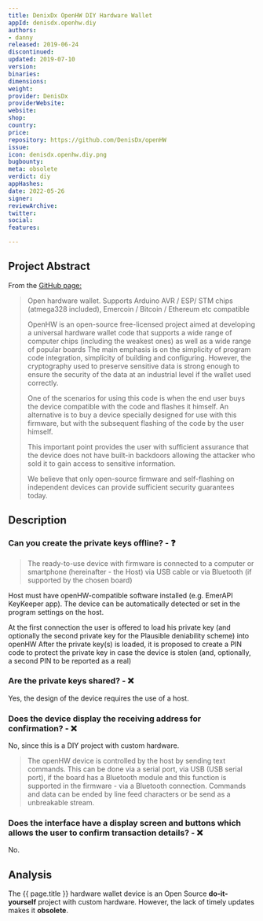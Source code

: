 ```yaml
---
title: DenixDx OpenHW DIY Hardware Wallet
appId: denisdx.openhw.diy
authors:
- danny
released: 2019-06-24
discontinued: 
updated: 2019-07-10
version: 
binaries: 
dimensions: 
weight: 
provider: DenisDx
providerWebsite: 
website: 
shop: 
country: 
price: 
repository: https://github.com/DenisDx/openHW
issue: 
icon: denisdx.openhw.diy.png
bugbounty: 
meta: obsolete
verdict: diy
appHashes: 
date: 2022-05-26
signer: 
reviewArchive: 
twitter: 
social: 
features: 

---
```


## Project Abstract

From the [GitHub page:](https://github.com/DenisDx/openHW)

> Open hardware wallet. Supports Arduino AVR / ESP/ STM chips (atmega328 included), Emercoin / Bitcoin / Ethereum etc compatible
>
> OpenHW is an open-source free-licensed project aimed at developing a universal hardware wallet code that supports a wide range of computer chips (including the weakest ones) as well as a wide range of popular boards The main emphasis is on the simplicity of program code integration, simplicity of building and configuring. However, the cryptography used to preserve sensitive data is strong enough to ensure the security of the data at an industrial level if the wallet used correctly.
>
> One of the scenarios for using this code is when the end user buys the device compatible with the code and flashes it himself. An alternative is to buy a device specially designed for use with this firmware, but with the subsequent flashing of the code by the user himself.
>
> This important point provides the user with sufficient assurance that the device does not have built-in backdoors allowing the attacker who sold it to gain access to sensitive information.
>
> We believe that only open-source firmware and self-flashing on independent devices can provide sufficient security guarantees today.

## Description 

### Can you create the private keys offline? - ❓

> The ready-to-use device with firmware is connected to a computer or smartphone (hereinafter - the Host) via USB cable or via Bluetooth (if supported by the chosen board)
>
Host must have openHW-compatible software installed (e.g. EmerAPI KeyKeeper app). The device can be automatically detected or set in the program settings on the host.
>
At the first connection the user is offered to load his private key (and optionally the second private key for the Plausible deniability scheme) into openHW After the private key(s) is loaded, it is proposed to create a PIN code to protect the private key in case the device is stolen (and, optionally, a second PIN to be reported as a real)

### Are the private keys shared? - ❌ 

Yes, the design of the device requires the use of a host.

### Does the device display the receiving address for confirmation? - ❌ 

No, since this is a DIY project with custom hardware.

> The openHW device is controlled by the host by sending text commands. This can be done via a serial port, via USB (USB serial port), if the board has a Bluetooth module and this function is supported in the firmware - via a Bluetooth connection. Commands and data can be ended by line feed characters or be send as a unbreakable stream.

### Does the interface have a display screen and buttons which allows the user to confirm transaction details? - ❌ 

No.

## Analysis

The {{ page.title }} hardware wallet device is an Open Source **do-it-yourself** project with custom hardware. However, the lack of timely updates makes it **obsolete**.



